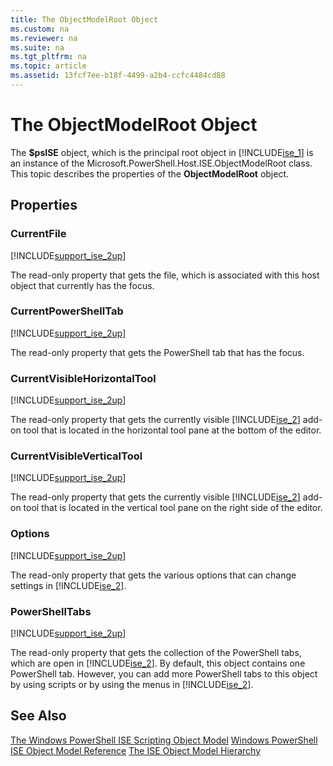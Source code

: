 ```yaml
---
title: The ObjectModelRoot Object
ms.custom: na
ms.reviewer: na
ms.suite: na
ms.tgt_pltfrm: na
ms.topic: article
ms.assetid: 13fcf7ee-b18f-4499-a2b4-ccfc4484cd88
---
```

# The ObjectModelRoot Object
  The **$psISE** object, which is the principal root object in [!INCLUDE[ise_1](../Token/ise_1_md.md)] is an instance of the Microsoft.PowerShell.Host.ISE.ObjectModelRoot class. This topic describes the properties of the **ObjectModelRoot** object.

## Properties

### CurrentFile
 [!INCLUDE[support_ise_2up](../Token/support_ise_2up_md.md)]

 The read\-only property that gets the file, which is associated with this host object that currently has the focus.

### CurrentPowerShellTab
 [!INCLUDE[support_ise_2up](../Token/support_ise_2up_md.md)]

 The read\-only property that gets the PowerShell tab that has the focus.

### CurrentVisibleHorizontalTool
 [!INCLUDE[support_ise_2up](../Token/support_ise_2up_md.md)]

 The read\-only property that gets the currently visible [!INCLUDE[ise_2](../Token/ise_2_md.md)] add\-on tool that is located in the horizontal tool pane at the bottom of the editor.

### CurrentVisibleVerticalTool
 [!INCLUDE[support_ise_2up](../Token/support_ise_2up_md.md)]

 The read\-only property that gets the currently visible [!INCLUDE[ise_2](../Token/ise_2_md.md)] add\-on tool that is located in the vertical tool pane on the right side of the editor.

### Options
 [!INCLUDE[support_ise_2up](../Token/support_ise_2up_md.md)]

 The read\-only property that gets the various options that can change settings in [!INCLUDE[ise_2](../Token/ise_2_md.md)].

### PowerShellTabs
 [!INCLUDE[support_ise_2up](../Token/support_ise_2up_md.md)]

 The read\-only property that gets the collection of the PowerShell tabs, which are open in [!INCLUDE[ise_2](../Token/ise_2_md.md)]. By default, this object contains one PowerShell tab. However, you can add more PowerShell tabs to this object by using scripts or by using the menus in [!INCLUDE[ise_2](../Token/ise_2_md.md)].

## See Also
 [The Windows PowerShell ISE Scripting Object Model](../Topic/The-Windows-PowerShell-ISE-Scripting-Object-Model.md) 
 [Windows PowerShell ISE Object Model Reference](../Topic/Windows-PowerShell-ISE-Object-Model-Reference.md) 
 [The ISE Object Model Hierarchy](../Topic/The-ISE-Object-Model-Hierarchy.md)

  